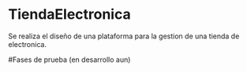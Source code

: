 # TiendaElectronica
Se realiza el diseño de una plataforma para la gestion de una tienda de electronica.

#Fases de prueba (en desarrollo aun)

